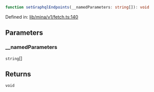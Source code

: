 ```ts
function setGraphqlEndpoints(__namedParameters: string[]): void
```

Defined in: [lib/mina/v1/fetch.ts:140](https://github.com/o1-labs/o1js/blob/89b7d1522af805d6d4c45a96d7a9cbc29a457aec/src/lib/mina/v1/fetch.ts#L140)

## Parameters

### \_\_namedParameters

`string`[]

## Returns

`void`
